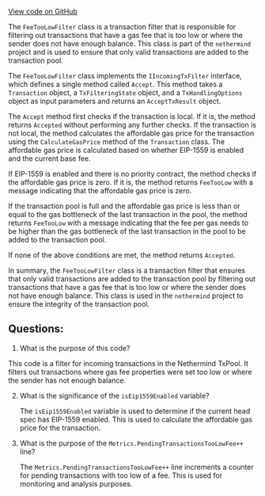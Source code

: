[View code on GitHub](https://github.com/nethermindeth/nethermind/Nethermind.TxPool/Filters/FeeTooLowFilter.cs)

The `FeeTooLowFilter` class is a transaction filter that is responsible for filtering out transactions that have a gas fee that is too low or where the sender does not have enough balance. This class is part of the `nethermind` project and is used to ensure that only valid transactions are added to the transaction pool.

The `FeeTooLowFilter` class implements the `IIncomingTxFilter` interface, which defines a single method called `Accept`. This method takes a `Transaction` object, a `TxFilteringState` object, and a `TxHandlingOptions` object as input parameters and returns an `AcceptTxResult` object.

The `Accept` method first checks if the transaction is local. If it is, the method returns `Accepted` without performing any further checks. If the transaction is not local, the method calculates the affordable gas price for the transaction using the `CalculateGasPrice` method of the `Transaction` class. The affordable gas price is calculated based on whether EIP-1559 is enabled and the current base fee.

If EIP-1559 is enabled and there is no priority contract, the method checks if the affordable gas price is zero. If it is, the method returns `FeeTooLow` with a message indicating that the affordable gas price is zero.

If the transaction pool is full and the affordable gas price is less than or equal to the gas bottleneck of the last transaction in the pool, the method returns `FeeTooLow` with a message indicating that the fee per gas needs to be higher than the gas bottleneck of the last transaction in the pool to be added to the transaction pool.

If none of the above conditions are met, the method returns `Accepted`.

In summary, the `FeeTooLowFilter` class is a transaction filter that ensures that only valid transactions are added to the transaction pool by filtering out transactions that have a gas fee that is too low or where the sender does not have enough balance. This class is used in the `nethermind` project to ensure the integrity of the transaction pool.
## Questions: 
 1. What is the purpose of this code?
   
   This code is a filter for incoming transactions in the Nethermind TxPool. It filters out transactions where gas fee properties were set too low or where the sender has not enough balance.

2. What is the significance of the `isEip1559Enabled` variable?
   
   The `isEip1559Enabled` variable is used to determine if the current head spec has EIP-1559 enabled. This is used to calculate the affordable gas price for the transaction.

3. What is the purpose of the `Metrics.PendingTransactionsTooLowFee++` line?
   
   The `Metrics.PendingTransactionsTooLowFee++` line increments a counter for pending transactions with too low of a fee. This is used for monitoring and analysis purposes.